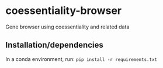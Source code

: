 # coessentiality-browser
Gene browser using coessentiality and related data

## Installation/dependencies
In a conda environment, run:
`pip install -r requirements.txt` 
